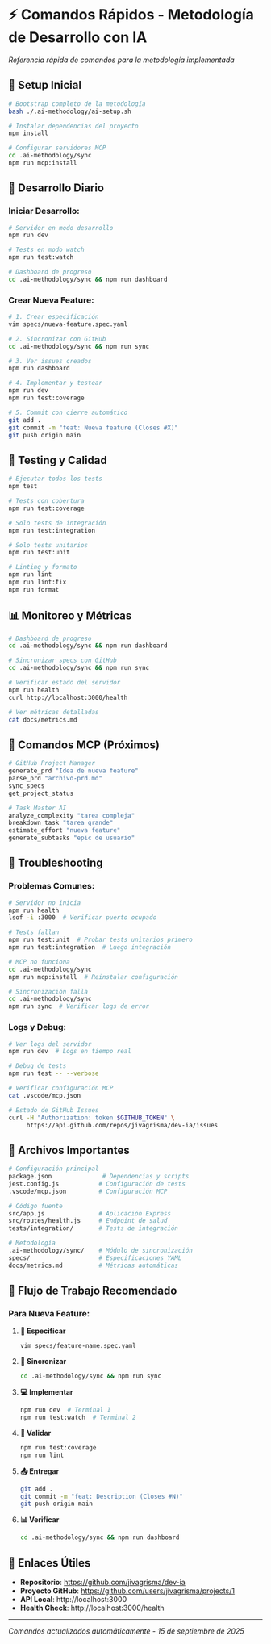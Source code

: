 # ⚡ Comandos Rápidos - Metodología de Desarrollo con IA

*Referencia rápida de comandos para la metodología implementada*

## 🚀 Setup Inicial

```bash
# Bootstrap completo de la metodología
bash ./.ai-methodology/ai-setup.sh

# Instalar dependencias del proyecto
npm install

# Configurar servidores MCP
cd .ai-methodology/sync
npm run mcp:install
```

## 🔄 Desarrollo Diario

### **Iniciar Desarrollo:**
```bash
# Servidor en modo desarrollo
npm run dev

# Tests en modo watch
npm run test:watch

# Dashboard de progreso
cd .ai-methodology/sync && npm run dashboard
```

### **Crear Nueva Feature:**
```bash
# 1. Crear especificación
vim specs/nueva-feature.spec.yaml

# 2. Sincronizar con GitHub
cd .ai-methodology/sync && npm run sync

# 3. Ver issues creados
npm run dashboard

# 4. Implementar y testear
npm run dev
npm run test:coverage

# 5. Commit con cierre automático
git add .
git commit -m "feat: Nueva feature (Closes #X)"
git push origin main
```

## 🧪 Testing y Calidad

```bash
# Ejecutar todos los tests
npm test

# Tests con cobertura
npm run test:coverage

# Solo tests de integración
npm run test:integration

# Solo tests unitarios
npm run test:unit

# Linting y formato
npm run lint
npm run lint:fix
npm run format
```

## 📊 Monitoreo y Métricas

```bash
# Dashboard de progreso
cd .ai-methodology/sync && npm run dashboard

# Sincronizar specs con GitHub
cd .ai-methodology/sync && npm run sync

# Verificar estado del servidor
npm run health
curl http://localhost:3000/health

# Ver métricas detalladas
cat docs/metrics.md
```

## 🤖 Comandos MCP (Próximos)

```bash
# GitHub Project Manager
generate_prd "Idea de nueva feature"
parse_prd "archivo-prd.md"
sync_specs
get_project_status

# Task Master AI
analyze_complexity "tarea compleja"
breakdown_task "tarea grande"
estimate_effort "nueva feature"
generate_subtasks "epic de usuario"
```

## 🔧 Troubleshooting

### **Problemas Comunes:**

```bash
# Servidor no inicia
npm run health
lsof -i :3000  # Verificar puerto ocupado

# Tests fallan
npm run test:unit  # Probar tests unitarios primero
npm run test:integration  # Luego integración

# MCP no funciona
cd .ai-methodology/sync
npm run mcp:install  # Reinstalar configuración

# Sincronización falla
cd .ai-methodology/sync
npm run sync  # Verificar logs de error
```

### **Logs y Debug:**

```bash
# Ver logs del servidor
npm run dev  # Logs en tiempo real

# Debug de tests
npm run test -- --verbose

# Verificar configuración MCP
cat .vscode/mcp.json

# Estado de GitHub Issues
curl -H "Authorization: token $GITHUB_TOKEN" \
     https://api.github.com/repos/jivagrisma/dev-ia/issues
```

## 📁 Archivos Importantes

```bash
# Configuración principal
package.json              # Dependencias y scripts
jest.config.js           # Configuración de tests
.vscode/mcp.json         # Configuración MCP

# Código fuente
src/app.js               # Aplicación Express
src/routes/health.js     # Endpoint de salud
tests/integration/       # Tests de integración

# Metodología
.ai-methodology/sync/    # Módulo de sincronización
specs/                   # Especificaciones YAML
docs/metrics.md          # Métricas automáticas
```

## 🎯 Flujo de Trabajo Recomendado

### **Para Nueva Feature:**

1. **📝 Especificar**
   ```bash
   vim specs/feature-name.spec.yaml
   ```

2. **🔄 Sincronizar**
   ```bash
   cd .ai-methodology/sync && npm run sync
   ```

3. **💻 Implementar**
   ```bash
   npm run dev  # Terminal 1
   npm run test:watch  # Terminal 2
   ```

4. **🧪 Validar**
   ```bash
   npm run test:coverage
   npm run lint
   ```

5. **📤 Entregar**
   ```bash
   git add .
   git commit -m "feat: Description (Closes #N)"
   git push origin main
   ```

6. **📊 Verificar**
   ```bash
   cd .ai-methodology/sync && npm run dashboard
   ```

## 🔗 Enlaces Útiles

- **Repositorio**: https://github.com/jivagrisma/dev-ia
- **Proyecto GitHub**: https://github.com/users/jivagrisma/projects/1
- **API Local**: http://localhost:3000
- **Health Check**: http://localhost:3000/health

---

*Comandos actualizados automáticamente - 15 de septiembre de 2025*
